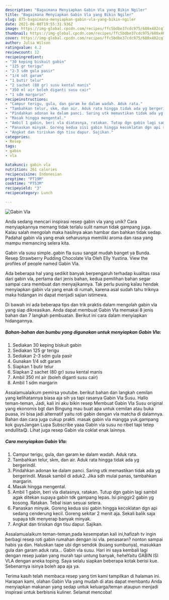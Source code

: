 ```yaml
---
description: "Bagaimana Menyiapkan Gabin Vla yang Bikin Ngiler"
title: "Bagaimana Menyiapkan Gabin Vla yang Bikin Ngiler"
slug: 875-bagaimana-menyiapkan-gabin-vla-yang-bikin-ngiler
date: 2021-06-08T19:55:31.936Z
image: https://img-global.cpcdn.com/recipes/ffc5bdbe37cdc975/680x482cq70/gabin-vla-foto-resep-utama.jpg
thumbnail: https://img-global.cpcdn.com/recipes/ffc5bdbe37cdc975/680x482cq70/gabin-vla-foto-resep-utama.jpg
cover: https://img-global.cpcdn.com/recipes/ffc5bdbe37cdc975/680x482cq70/gabin-vla-foto-resep-utama.jpg
author: Julia Wilson
ratingvalue: 4.2
reviewcount: 12
recipeingredient:
- "30 keping biskuit gabin"
- "125 gr terigu"
- "2-3 sdm gula pasir"
- "1/4 sdt garam"
- "1 butir telur"
- "2 sachet (80 gr) susu kental manis"
- "350 ml air boleh diganti susu cair"
- "1 sdm margarin"
recipeinstructions:
- "Campur terigu, gula, dan garam ke dalam wadah. Aduk rata."
- "Tambahkan telur, skm, dan air. Aduk rata hingga tidak ada yg bergerindil."
- "Pindahkan adonan ke dalam panci. Saring utk memastikan tidak ada yg bergerindil. Masak sambil di aduk2. Jika sdh mulai panas, tambahkan margarin."
- "Masak hingga mengental."
- "Ambil 1 gabin, beri vla diatasnya, ratakan. Tutup dgn gabin lagi sambil agak ditekan supaya gabin tdk gampang lepas. Isi pinggir2 gabin yg kosong. Ratakan. Tebal isian sesuai selera."
- "Panaskan minyak. Goreng kedua sisi gabin hingga kecoklatan dgn api sedang cenderung kecil. Goreng sekitar 2 menit aja. Sekali balik saja supaya tdk menyerap banyak minyak."
- "Angkat dan tiriskan dgn tisu dapur. Sajikan."
categories:
- Resep
tags:
- gabin
- vla

katakunci: gabin vla 
nutrition: 261 calories
recipecuisine: Indonesian
preptime: "PT19M"
cooktime: "PT53M"
recipeyield: "3"
recipecategory: Lunch

---
```



![Gabin Vla](https://img-global.cpcdn.com/recipes/ffc5bdbe37cdc975/680x482cq70/gabin-vla-foto-resep-utama.jpg)

Anda sedang mencari inspirasi resep gabin vla yang unik? Cara menyiapkannya memang tidak terlalu sulit namun tidak gampang juga. Kalau salah mengolah maka hasilnya akan hambar dan bahkan tidak sedap. Padahal gabin vla yang enak seharusnya memiliki aroma dan rasa yang mampu memancing selera kita.

Gabin vla susu simple..gabin fla susu sangat mudah banget ya Bunda. Resep Strawberry Pudding Chocolate Vla Oleh Elly Yustina. View the profiles of people named Gabin Vla.

Ada beberapa hal yang sedikit banyak berpengaruh terhadap kualitas rasa dari gabin vla, pertama dari jenis bahan, kedua pemilihan bahan segar sampai cara membuat dan menyajikannya. Tak perlu pusing kalau hendak menyiapkan gabin vla yang enak di rumah, karena asal sudah tahu triknya maka hidangan ini dapat menjadi sajian istimewa.


Di bawah ini ada beberapa tips dan trik praktis dalam mengolah gabin vla yang siap dikreasikan. Anda dapat membuat Gabin Vla memakai 8 jenis bahan dan 7 langkah pembuatan. Berikut ini cara dalam menyiapkan hidangannya.

<!--inarticleads1-->

##### Bahan-bahan dan bumbu yang digunakan untuk menyiapkan Gabin Vla:

1. Sediakan 30 keping biskuit gabin
1. Sediakan 125 gr terigu
1. Sediakan 2-3 sdm gula pasir
1. Gunakan 1/4 sdt garam
1. Siapkan 1 butir telur
1. Siapkan 2 sachet (80 gr) susu kental manis
1. Ambil 350 ml air (boleh diganti susu cair)
1. Ambil 1 sdm margarin


Assalamualaikum pemirsa youtube. berikut bahan dan langkah cemilan yang kelihatannya biasa aja sih ya tapi rasanya Gabin Vla Susu. Hallo teman-teman, Jadi, kali ini aku bikin resep Membuat Gabin Vla Susu original yang ekonomis bgt dan Bingung mau buat apa untuk cemilan atau buka puasa, ini bisa jadi alternatif yaitu roti gabin dengan vla matcha di dalamnya. Bahan dan cara juga cukup prakti. masak gabin vla mangga yuk.gampang kok guysJangan Lupa Subscribe yaaa Gabin vla susu no ribet tapi tetep endullita😋. Lihat juga resep Gabin vla coklat enak lainnya. 

<!--inarticleads2-->

##### Cara menyiapkan Gabin Vla:

1. Campur terigu, gula, dan garam ke dalam wadah. Aduk rata.
1. Tambahkan telur, skm, dan air. Aduk rata hingga tidak ada yg bergerindil.
1. Pindahkan adonan ke dalam panci. Saring utk memastikan tidak ada yg bergerindil. Masak sambil di aduk2. Jika sdh mulai panas, tambahkan margarin.
1. Masak hingga mengental.
1. Ambil 1 gabin, beri vla diatasnya, ratakan. Tutup dgn gabin lagi sambil agak ditekan supaya gabin tdk gampang lepas. Isi pinggir2 gabin yg kosong. Ratakan. Tebal isian sesuai selera.
1. Panaskan minyak. Goreng kedua sisi gabin hingga kecoklatan dgn api sedang cenderung kecil. Goreng sekitar 2 menit aja. Sekali balik saja supaya tdk menyerap banyak minyak.
1. Angkat dan tiriskan dgn tisu dapur. Sajikan.


Assalamualaikum teman-teman,pada kesempatan kali ini,hafizah tv ingin berbagi resep roti gabin rumahan dengan isi vla. penasaran? nonton sampai habis ya dan. Haluskan tape ubi dgn sendok (buang sumbunya), masukkan gula dan garam aduk rata… Gabin vla susu. Hari ini saya kembali lagi dengan resep jualan yang murah tapi untung banyak, heheYaitu GABIN ISI VLA dengan aneka toping. Saya selalu siapkan beberapa kotak berisi kue. Sebenarnya isinya boleh apa aja ya. 

Terima kasih telah membaca resep yang tim kami tampilkan di halaman ini. Harapan kami, olahan Gabin Vla yang mudah di atas dapat membantu Anda menyiapkan makanan yang sedap untuk keluarga/teman ataupun menjadi inspirasi untuk berbisnis kuliner. Selamat mencoba!
